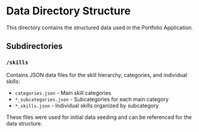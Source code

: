 # Data Directory Structure

This directory contains the structured data used in the Portfolio Application.

## Subdirectories

### `/skills`

Contains JSON data files for the skill hierarchy, categories, and individual skills:

- `categories.json` - Main skill categories
- `*_subcategories.json` - Subcategories for each main category
- `*_skills.json` - Individual skills organized by subcategory

These files were used for initial data seeding and can be referenced for the data structure.